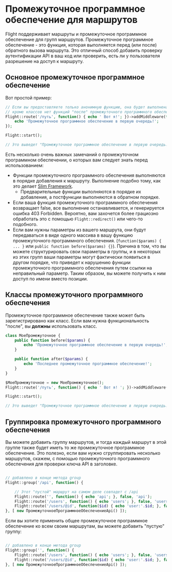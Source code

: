 # Промежуточное программное обеспечение для маршрутов

Flight поддерживает маршруты и промежуточное программное обеспечение для групп маршрутов. Промежуточное программное обеспечение - это функция, которая выполняется перед (или после) обратного вызова маршрута. Это отличный способ добавить проверку аутентификации API в ваш код или проверить, есть ли у пользователя разрешение на доступ к маршруту.

## Основное промежуточное программное обеспечение

Вот простой пример:

```php
// Если вы предоставляете только анонимную функцию, она будет выполнена перед обратным вызовом маршрута. 
// кроме классов нет функций "после" промежуточного программного обеспечения (см. ниже)
Flight::route('/путь', function() { echo ' Вот я!'; })->addMiddleware(function() {
	echo 'Промежуточное программное обеспечение в первую очередь!';
});

Flight::start();

// Это выведет "Промежуточное программное обеспечение в первую очередь! Вот я!"
```

Есть несколько очень важных замечаний о промежуточном программном обеспечении, о которых вам следует знать перед использованием:
- Функции промежуточного программного обеспечения выполняются в порядке добавления к маршруту. Выполнение подобно тому, как это делает [Slim Framework](https://www.slimframework.com/docs/v4/concepts/middleware.html#how-does-middleware-work).
   - Предварительные функции выполняются в порядке их добавления, а постфункции выполняются в обратном порядке.
- Если ваша функция промежуточного программного обеспечения возвращает false, все выполнение останавливается, и генерируется ошибка 403 Forbidden. Вероятно, вам захочется более грациозно обработать это с помощью `Flight::redirect()` или чего-то подобного.
- Если вам нужны параметры из вашего маршрута, они будут передаваться в виде одного массива в вашу функцию промежуточного программного обеспечения. (`function($params) { ... }` или `public function before($params) {}`). Причина в том, что вы можете структурировать свои параметры в группы, и в некоторых из этих групп ваши параметры могут фактически появиться в другом порядке, что приведет к нарушению функции промежуточного программного обеспечения путем ссылки на неправильный параметр. Таким образом, вы можете получить к ним доступ по имени вместо позиции.

## Классы промежуточного программного обеспечения

Промежуточное программное обеспечение также может быть зарегистрировано как класс. Если вам нужна функциональность "после", вы **должны** использовать класс.

```php
class МоеПромежуточное {
	public function before($params) {
		echo 'Промежуточное программное обеспечение в первую очередь!';
	}

	public function after($params) {
		echo 'Последнее промежуточное программное обеспечение!';
	}
}

$МоеПромежуточное = new МоеПромежуточное();
Flight::route('/путь', function() { echo ' Вот я! '; })->addMiddleware($МоеПромежуточное); // также ->addMiddleware([ $МоеПромежуточное, $MоеПромежуточное2 ]);

Flight::start();

// Это выведет "Промежуточное программное обеспечение в первую очередь! Вот я! Последнее промежуточное программное обеспечение!"
```

## Группировка промежуточного программного обеспечения

Вы можете добавить группу маршрутов, и тогда каждый маршрут в этой группе также будет иметь то же промежуточное программное обеспечение. Это полезно, если вам нужно сгруппировать несколько маршрутов, скажем, с помощью промежуточного программного обеспечения для проверки ключа API в заголовке.

```php

// добавлено в конце метода group
Flight::group('/api', function() {

	// Этот "пустой" маршрут на самом деле совпадет с /api
	Flight::route('', function() { echo 'api'; }, false, 'api');
    Flight::route('/users', function() { echo 'users'; }, false, 'users');
	Flight::route('/users/@id', function($id) { echo 'user:'.$id; }, false, 'user_view');
}, [ new ПромежуточноеПрограммноеОбеспечениеApi() ]);
```

Если вы хотите применить общее промежуточное программное обеспечение ко всем своим маршрутам, вы можете добавить "пустую" группу:

```php

// добавлено в конце метода group
Flight::group('', function() {
	Flight::route('/users', function() { echo 'users'; }, false, 'users');
	Flight::route('/users/@id', function($id) { echo 'user:'.$id; }, false, 'user_view');
}, [ new ПромежуточноеПрограммноеОбеспечениеApi() ]);
```